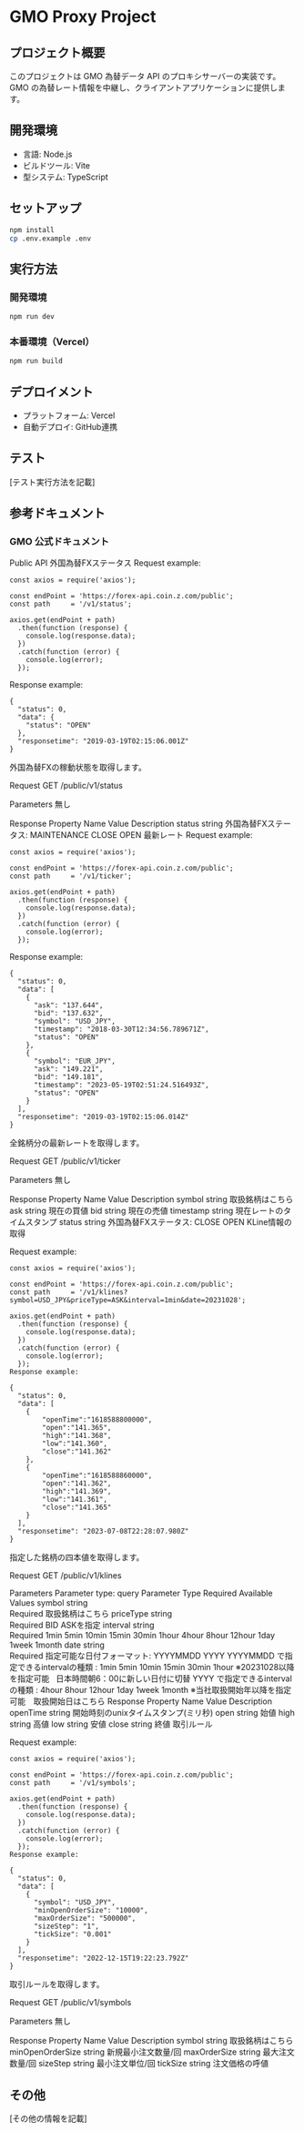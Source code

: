# GMO Proxy Project

## プロジェクト概要
このプロジェクトは GMO 為替データ API のプロキシサーバーの実装です。
GMO の為替レート情報を中継し、クライアントアプリケーションに提供します。

## 開発環境
- 言語: Node.js
- ビルドツール: Vite
- 型システム: TypeScript

## セットアップ
```bash
npm install
cp .env.example .env
```

## 実行方法
### 開発環境
```bash
npm run dev
```

### 本番環境（Vercel）
```bash
npm run build
```

## デプロイメント
- プラットフォーム: Vercel
- 自動デプロイ: GitHub連携

## テスト
[テスト実行方法を記載]

## 参考ドキュメント
### GMO 公式ドキュメント
Public API
外国為替FXステータス
Request example:

```
const axios = require('axios');

const endPoint = 'https://forex-api.coin.z.com/public';
const path     = '/v1/status';

axios.get(endPoint + path)
  .then(function (response) {
    console.log(response.data);
  })
  .catch(function (error) {
    console.log(error);
  });
```

Response example:
```
{
  "status": 0,
  "data": {
    "status": "OPEN"
  },
  "responsetime": "2019-03-19T02:15:06.001Z"
}
```
外国為替FXの稼動状態を取得します。

Request
GET /public/v1/status

Parameters
無し

Response
Property Name	Value	Description
status	string	外国為替FXステータス: MAINTENANCE CLOSE OPEN
最新レート
Request example:
```
const axios = require('axios');

const endPoint = 'https://forex-api.coin.z.com/public';
const path     = '/v1/ticker';

axios.get(endPoint + path)
  .then(function (response) {
    console.log(response.data);
  })
  .catch(function (error) {
    console.log(error);
  });
```

Response example:
```
{
  "status": 0,
  "data": [
    {
      "ask": "137.644",
      "bid": "137.632",
      "symbol": "USD_JPY",
      "timestamp": "2018-03-30T12:34:56.789671Z",
      "status": "OPEN"
    },
    {
      "symbol": "EUR_JPY",
      "ask": "149.221",
      "bid": "149.181",
      "timestamp": "2023-05-19T02:51:24.516493Z",
      "status": "OPEN"
    }
  ],
  "responsetime": "2019-03-19T02:15:06.014Z"
}
```
全銘柄分の最新レートを取得します。

Request
GET /public/v1/ticker

Parameters
無し

Response
Property Name	Value	Description
symbol	string	取扱銘柄はこちら
ask	string	現在の買値
bid	string	現在の売値
timestamp	string	現在レートのタイムスタンプ
status	string	外国為替FXステータス: CLOSE OPEN
KLine情報の取得

Request example:
```
const axios = require('axios');

const endPoint = 'https://forex-api.coin.z.com/public';
const path     = '/v1/klines?symbol=USD_JPY&priceType=ASK&interval=1min&date=20231028';

axios.get(endPoint + path)
  .then(function (response) {
    console.log(response.data);
  })
  .catch(function (error) {
    console.log(error);
  });
Response example:

{
  "status": 0,
  "data": [
    {
        "openTime":"1618588800000",
        "open":"141.365",
        "high":"141.368",
        "low":"141.360",
        "close":"141.362"
    },
    {
        "openTime":"1618588860000",
        "open":"141.362",
        "high":"141.369",
        "low":"141.361",
        "close":"141.365"
    }
  ],
  "responsetime": "2023-07-08T22:28:07.980Z"
}
```

指定した銘柄の四本値を取得します。

Request
GET /public/v1/klines

Parameters
Parameter type: query
Parameter	Type	Required	Available Values
symbol	string	
Required
取扱銘柄はこちら
priceType	string	
Required
BID ASKを指定
interval	string	
Required
1min 5min 10min 15min 30min 1hour 4hour 8hour 12hour 1day 1week 1month
date	string	
Required
指定可能な日付フォーマット: YYYYMMDD YYYY
YYYYMMDD で指定できるintervalの種類 : 1min 5min 10min 15min 30min 1hour
※20231028以降を指定可能
   日本時間朝6：00に新しい日付に切替
YYYY で指定できるintervalの種類 : 4hour 8hour 12hour 1day 1week 1month
※当社取扱開始年以降を指定可能
    取扱開始日はこちら
Response
Property Name	Value	Description
openTime	string	開始時刻のunixタイムスタンプ(ミリ秒)
open	string	始値
high	string	高値
low	string	安値
close	string	終値
取引ルール

Request example:
```
const axios = require('axios');

const endPoint = 'https://forex-api.coin.z.com/public';
const path     = '/v1/symbols';

axios.get(endPoint + path)
  .then(function (response) {
    console.log(response.data);
  })
  .catch(function (error) {
    console.log(error);
  });
Response example:

{
  "status": 0,
  "data": [
    {
      "symbol": "USD_JPY",
      "minOpenOrderSize": "10000",
      "maxOrderSize": "500000",
      "sizeStep": "1",
      "tickSize": "0.001"
    }
  ],
  "responsetime": "2022-12-15T19:22:23.792Z"
}
```

取引ルールを取得します。

Request
GET /public/v1/symbols

Parameters
無し

Response
Property Name	Value	Description
symbol	string	取扱銘柄はこちら
minOpenOrderSize	string	新規最小注文数量/回
maxOrderSize	string	最大注文数量/回
sizeStep	string	最小注文単位/回
tickSize	string	注文価格の呼値

## その他
[その他の情報を記載]